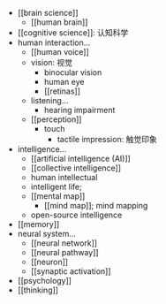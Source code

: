 - [[brain science]]
    - [[human brain]]
- [[cognitive science]]: 认知科学
- human interaction...
    - [[human voice]]
    - vision: 视觉
        - binocular vision
        - human eye
        - [[retinas]]
    - listening...
        - hearing impairment
    - [[perception]]
        - touch
            - tactile impression: 触觉印象 
- intelligence...
    - [[artificial intelligence (AI)]]
    - [[collective intelligence]]
    - human intellectual
    - intelligent life;
    - [[mental map]]
        - [[mind map]]; mind mapping
    - open-source intelligence
- [[memory]]
- neural system...
    - [[neural network]]
    - [[neural pathway]]
    - [[neuron]]
    - [[synaptic activation]]
- [[psychology]]
- [[thinking]]
